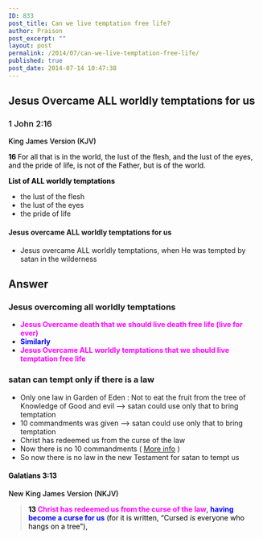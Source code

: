 ```yaml
---
ID: 833
post_title: Can we live temptation free life?
author: Praison
post_excerpt: ""
layout: post
permalink: /2014/07/can-we-live-temptation-free-life/
published: true
post_date: 2014-07-14 10:47:38
---
```

<h2>Jesus Overcame ALL worldly temptations for us</h2>
<h3 class="passage-display" style="font-weight: 500; color: #000000;"><span class="passage-display-bcv">1 John 2:16</span></h3>
<p class="passage-display" style="font-weight: 500; color: #000000;"><span class="passage-display-version">King James Version (KJV)</span></p>
<p style="color: #000000;"><span id="en-KJV-30567" class="text 1John-2-16"><span class="versenum" style="font-weight: bold;">16 </span>For all that is in the world, the lust of the flesh, and the lust of the eyes, and the pride of life, is not of the Father, but is of the world.</span></p>
<p style="color: #000000;"><span style="font-weight: bold;">List of ALL worldly temptations</span></p>

<ul>
	<li>the lust of the flesh</li>
	<li>the lust of the eyes</li>
	<li>the pride of life</li>
</ul>
<h4>Jesus overcame ALL worldly temptations for us</h4>
<ul>
	<li>Jesus overcame ALL worldly temptations, when He was tempted by satan in the wilderness</li>
</ul>
<h2><strong>Answer</strong></h2>
<h3>Jesus overcoming all worldly temptations</h3>
<ul>
	<li><span style="color: #ff00ff;"><strong>Jesus Overcame death that we should live death free life (live for ever) </strong></span></li>
	<li><span style="color: #0000ff;"><strong>Similarly</strong></span></li>
	<li><span style="color: #ff00ff;"><strong>Jesus Overcame ALL worldly temptations that we should live temptation free life </strong></span></li>
</ul>
<h3>satan can tempt only if there is a law</h3>
<ul>
	<li>Only one law in Garden of Eden : Not to eat the fruit from the tree of Knowledge of Good and evil --&gt; satan could use only that to bring temptation</li>
	<li>10 commandments was given --&gt; satan could use only that to bring temptation</li>
	<li>Christ has redeemed us from the curse of the law</li>
	<li>Now there is no 10 commandments ( <a title="10 commandments is the ministry of death (Bible)" href="http://biblerevelation.org/2014/03/19/10-commandments-ministry-death-bible/" target="_blank" rel="noopener noreferrer">More info</a> )</li>
	<li>So now there is no law in the new Testament for satan to tempt us</li>
</ul>
<h4 class="passage-display" style="font-weight: 500; color: #000000;"><strong><span class="passage-display-bcv">Galatians 3:13</span></strong></h4>
<p class="passage-display" style="font-weight: 500; color: #000000;"><span class="passage-display-version">New King James Version (NKJV)</span></p>

<blockquote>
<p style="color: #000000;"><span id="en-NKJV-29116" class="text Gal-3-13"><span class="versenum" style="font-weight: bold;">13 </span><span style="color: #ff00ff;"><strong>Christ has redeemed us from the curse of the law</strong></span>, <strong><span style="color: #0000ff;">having become a curse for us</span></strong> (for it is written, <span class="oblique">“Cursed</span> <i>is</i> <span class="oblique">everyone who hangs on a tree”</span>),</span></p>
</blockquote>